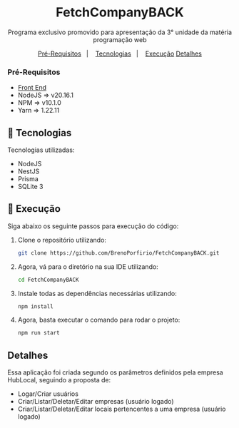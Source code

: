 <h1 align="center"> FetchCompanyBACK </h1>

<p align="center">
Programa exclusivo promovido para apresentação da 3° unidade da matéria programação web
</p>

<p align="center">
  <a href="#-pré-requisitos">Pré-Requisitos</a>&nbsp;&nbsp;&nbsp;|&nbsp;&nbsp;&nbsp;
  <a href="#-tecnologias">Tecnologias</a>&nbsp;&nbsp;&nbsp;|&nbsp;&nbsp;&nbsp;
  <a href="#memo-execução">Execução</a>
  <a href="#detalhes">Detalhes</a>
</p>

### Pré-Requisitos

- [Front End](https://github.com/BrenoPorfirio/FetchCompany.git)
- NodeJS => v20.16.1
- NPM => v10.1.0
- Yarn => 1.22.11

## 🚀 Tecnologias

Tecnologias utilizadas:
- NodeJS
- NestJS
- Prisma
- SQLite 3

## :memo: Execução

Siga abaixo os seguinte passos para execução do código:

1. Clone o repositório utilizando:
    ```bash
    git clone https://github.com/BrenoPorfirio/FetchCompanyBACK.git
    ```

2. Agora, vá para o diretório na sua IDE utilizando:
    ```bash
    cd FetchCompanyBACK
    ```

3. Instale todas as dependências necessárias utilizando:
    ```bash
    npm install 
    ```
5. Agora, basta executar o comando para rodar o projeto:
    ```bash
    npm run start
    ```

## Detalhes

Essa aplicação foi criada segundo os parâmetros definidos pela empresa HubLocal,
seguindo a proposta de:
- Logar/Criar usuários
- Criar/Listar/Deletar/Editar empresas (usuário logado)
- Criar/Listar/Deletar/Editar locais pertencentes a uma
empresa (usuário logado)

